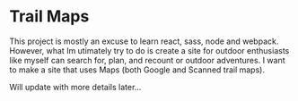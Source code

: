 # Trail Maps 
This project is mostly an excuse to learn react, sass, node and webpack. However, what Im utimately try to do is create a site for outdoor enthusiasts like myself can search for, plan, and recount or outdoor adventures. I want to make a site that uses Maps (both Google and Scanned trail maps). 

Will update with more details later...


